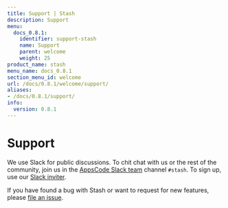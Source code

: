 ```yaml
---
title: Support | Stash
description: Support
menu:
  docs_0.8.1:
    identifier: support-stash
    name: Support
    parent: welcome
    weight: 25
product_name: stash
menu_name: docs_0.8.1
section_menu_id: welcome
url: /docs/0.8.1/welcome/support/
aliases:
- /docs/0.8.1/support/
info:
  version: 0.8.1
---
```


# Support

We use Slack for public discussions. To chit chat with us or the rest of the community, join us in the [AppsCode Slack team](https://appscode.slack.com/messages/C8NCX6N23/details/) channel `#stash`. To sign up, use our [Slack inviter](https://slack.appscode.com/).

If you have found a bug with Stash or want to request for new features, please [file an issue](https://github.com/appscode/stash/issues/new).
